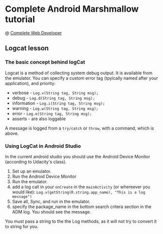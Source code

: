 # Complete Android Marshmallow tutorial
@ [Complete Web Developer](http://www.completewebdeveloper.com)

## Logcat lesson

### The basic concept behind logCat

Logcat is a method of collecting system debug output. It is available from the emulator. You can specify a custom error tag (tpyically named after your application), and priority:

* verbose - `Log.v(String tag, String msg);`
* debug - `Log.d(String tag, String msg);`
* information - `Log.i(String tag, String msg);`
* warning - `Log.w(String tag, String msg);`
* error - `Log.e(String tag, String msg);`
* asserts - are also loggable

A message is logged from a `try/catch` or `throw`, with a command, which is above.

### Using LogCat in Android Studio

In the current android studio you should use the Android Device Monitor (according to Udacity's class).

1. Set up an emulator.
2. Run the Android Device Monitor
3. Run the emulator.
4. add a log call in your `onCreate` in the `mainActivity` (or whereever you would like):
`Log.v(getString(R.string.app_name), "This is a log message")`
5. Save all, Sync, and run in the emulator.
6. specify the package_name in the bottom search critera section in the ADM log. You should see the message.

You must pass a string to the the Log methods, as it will not try to convert it to string for you.